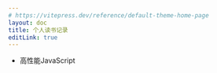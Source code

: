 ```yaml
---
# https://vitepress.dev/reference/default-theme-home-page
layout: doc
title: 个人读书记录
editLink: true
---
```


- 高性能JavaScript




